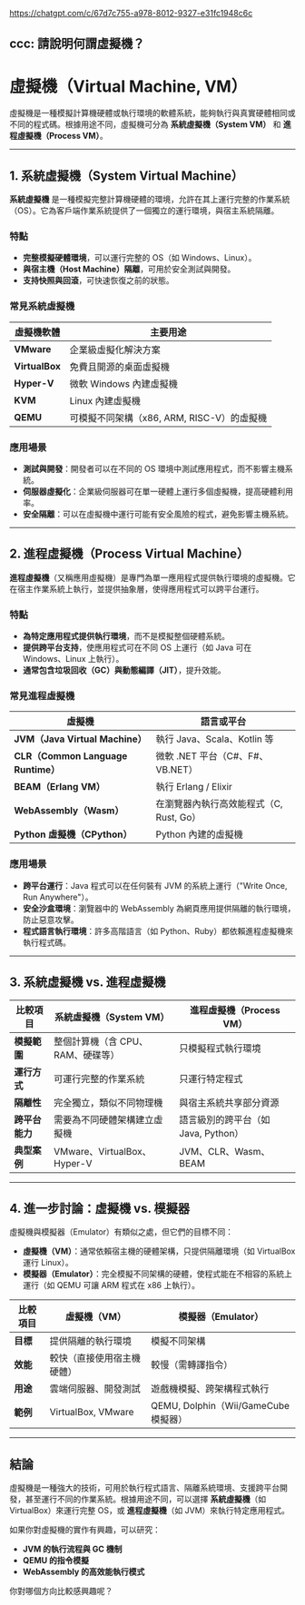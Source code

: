 https://chatgpt.com/c/67d7c755-a978-8012-9327-e31fc1948c6c

## ccc: 請說明何謂虛擬機？


# **虛擬機（Virtual Machine, VM）**  
虛擬機是一種模擬計算機硬體或執行環境的軟體系統，能夠執行與真實硬體相同或不同的程式碼。根據用途不同，虛擬機可分為 **系統虛擬機（System VM）** 和 **進程虛擬機（Process VM）**。

---

## **1. 系統虛擬機（System Virtual Machine）**
**系統虛擬機** 是一種模擬完整計算機硬體的環境，允許在其上運行完整的作業系統（OS）。它為客戶端作業系統提供了一個獨立的運行環境，與宿主系統隔離。

### **特點**
- **完整模擬硬體環境**，可以運行完整的 OS（如 Windows、Linux）。
- **與宿主機（Host Machine）隔離**，可用於安全測試與開發。
- **支持快照與回滾**，可快速恢復之前的狀態。

### **常見系統虛擬機**
| 虛擬機軟體 | 主要用途 |
|------------|---------|
| **VMware** | 企業級虛擬化解決方案 |
| **VirtualBox** | 免費且開源的桌面虛擬機 |
| **Hyper-V** | 微軟 Windows 內建虛擬機 |
| **KVM** | Linux 內建虛擬機 |
| **QEMU** | 可模擬不同架構（x86, ARM, RISC-V）的虛擬機 |

### **應用場景**
- **測試與開發**：開發者可以在不同的 OS 環境中測試應用程式，而不影響主機系統。
- **伺服器虛擬化**：企業級伺服器可在單一硬體上運行多個虛擬機，提高硬體利用率。
- **安全隔離**：可以在虛擬機中運行可能有安全風險的程式，避免影響主機系統。

---

## **2. 進程虛擬機（Process Virtual Machine）**
**進程虛擬機**（又稱應用虛擬機）是專門為單一應用程式提供執行環境的虛擬機。它在宿主作業系統上執行，並提供抽象層，使得應用程式可以跨平台運行。

### **特點**
- **為特定應用程式提供執行環境**，而不是模擬整個硬體系統。
- **提供跨平台支持**，使應用程式可在不同 OS 上運行（如 Java 可在 Windows、Linux 上執行）。
- **通常包含垃圾回收（GC）與動態編譯（JIT）**，提升效能。

### **常見進程虛擬機**
| 虛擬機 | 語言或平台 |
|------------|----------------|
| **JVM（Java Virtual Machine）** | 執行 Java、Scala、Kotlin 等 |
| **CLR（Common Language Runtime）** | 微軟 .NET 平台（C#、F#、VB.NET） |
| **BEAM（Erlang VM）** | 執行 Erlang / Elixir |
| **WebAssembly（Wasm）** | 在瀏覽器內執行高效能程式（C, Rust, Go） |
| **Python 虛擬機（CPython）** | Python 內建的虛擬機 |

### **應用場景**
- **跨平台運行**：Java 程式可以在任何裝有 JVM 的系統上運行（"Write Once, Run Anywhere"）。
- **安全沙盒環境**：瀏覽器中的 WebAssembly 為網頁應用提供隔離的執行環境，防止惡意攻擊。
- **程式語言執行環境**：許多高階語言（如 Python、Ruby）都依賴進程虛擬機來執行程式碼。

---

## **3. 系統虛擬機 vs. 進程虛擬機**
| **比較項目** | **系統虛擬機（System VM）** | **進程虛擬機（Process VM）** |
|-------------|----------------------|---------------------|
| **模擬範圍** | 整個計算機（含 CPU、RAM、硬碟等） | 只模擬程式執行環境 |
| **運行方式** | 可運行完整的作業系統 | 只運行特定程式 |
| **隔離性** | 完全獨立，類似不同物理機 | 與宿主系統共享部分資源 |
| **跨平台能力** | 需要為不同硬體架構建立虛擬機 | 語言級別的跨平台（如 Java, Python） |
| **典型案例** | VMware、VirtualBox、Hyper-V | JVM、CLR、Wasm、BEAM |

---

## **4. 進一步討論：虛擬機 vs. 模擬器**
虛擬機與模擬器（Emulator）有類似之處，但它們的目標不同：
- **虛擬機（VM）**：通常依賴宿主機的硬體架構，只提供隔離環境（如 VirtualBox 運行 Linux）。
- **模擬器（Emulator）**：完全模擬不同架構的硬體，使程式能在不相容的系統上運行（如 QEMU 可讓 ARM 程式在 x86 上執行）。

| **比較項目** | **虛擬機（VM）** | **模擬器（Emulator）** |
|-------------|------------------|------------------|
| **目標** | 提供隔離的執行環境 | 模擬不同架構 |
| **效能** | 較快（直接使用宿主機硬體） | 較慢（需轉譯指令） |
| **用途** | 雲端伺服器、開發測試 | 遊戲機模擬、跨架構程式執行 |
| **範例** | VirtualBox, VMware | QEMU, Dolphin（Wii/GameCube 模擬器） |

---

## **結論**
虛擬機是一種強大的技術，可用於執行程式語言、隔離系統環境、支援跨平台開發，甚至運行不同的作業系統。根據用途不同，可以選擇 **系統虛擬機**（如 VirtualBox）來運行完整 OS，或 **進程虛擬機**（如 JVM）來執行特定應用程式。

如果你對虛擬機的實作有興趣，可以研究：
- **JVM 的執行流程與 GC 機制**
- **QEMU 的指令模擬**
- **WebAssembly 的高效能執行模式**

你對哪個方向比較感興趣呢？